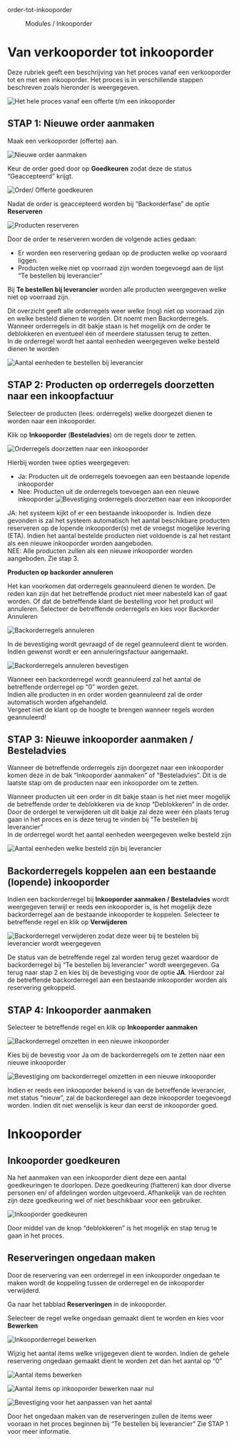 <properties>
	<page>
		<title>order_tot_inkooporder</title>
		<description>order-tot-inkooporder</description>
	</page>
	<menu>
		<position>Modules / Inkooporder </position> 
		<title>Van offerte t/m inkooporder </title>
	</menu>
</properties>

# Van verkooporder tot inkooporder #

Deze rubriek geeft een beschrijving van het proces vanaf een verkooporder tot en met een inkooporder. Het proces is in verschillende stappen beschreven zoals hieronder is weergegeven.

![Het hele proces vanaf een offerte t/m een inkooporder](images/proces_offerte_order_inkooporder.jpg)

## STAP 1: Nieuwe order aanmaken ##

Maak een verkooporder (offerte) aan.

![Nieuwe order aanmaken](images/order_aanmaken.jpg) 

Keur de order goed door op **Goedkeuren** zodat deze de status “Geaccepteerd” krijgt. 

![Order/ Offerte goedkeuren](images/order_goedkeuren.jpg) 

Nadat de order is geaccepteerd worden bij “Backorderfase” de optie **Reserveren**

![Producten reserveren ](images/producten_reserveren.jpg) 

<div class="info">

Door de order te reserveren worden de volgende acties gedaan:

- Er worden een reservering gedaan op de producten welke op vooraard liggen.
- Producten welke niet op voorraad zijn worden toegevoegd aan de lijst “Te bestellen bij leverancier” 
</div>

Bij **Te bestellen bij leverancier** worden alle producten weergegeven welke niet op voorraad zijn. 

<div class="info">
Dit overzicht geeft alle orderregels weer welke (nog) niet op voorraad zijn en welke besteld dienen te worden. Dit noemt men Backorderregels.
</div>

<div class="info">
Wanneer orderregels in dit bakje staan is het mogelijk om de order te deblokkeren en eventueel één of meerdere statussen terug te zetten. 
</div>

<div class="info">
In de orderregel wordt het aantal eenheden weergegeven welke besteld dienen te worden
</div>

![Aantal eenheden te bestellen bij leverancier](images/te_bestellen_orderregel.jpg) 

## STAP 2: Producten op orderregels doorzetten naar een inkoopfactuur ##

Selecteer de producten (lees: orderregels) welke doorgezet dienen te worden naar een inkooporder. 

Klik op **Inkooporder** (**Besteladvies**) om de regels door te zetten. 

![Orderregels doorzetten naar een inkooporder ](images/regel_doorzetten_naar_inkooporder.jpg) 

Hierbij worden twee opties weergegeven:
-	Ja: Producten uit de orderregels toevoegen aan een bestaande lopende inkooporder
-	Nee:  Producten uit de orderregels toevoegen aan een nieuwe inkooporder
![Bevestiging orderregels doorzetten naar een inkooporder ](images/goederen_toewijzen_aan_inkooporder_of_nieuwe_inkooporder_aanmaken.jpg) 

<div class="info">
JA: het systeem kijkt of er een bestaande inkooporder is. Indien deze gevonden is zal het systeem automatisch het aantal beschikbare producten reserveren op de lopende inkooporder(s) met de vroegst mogelijke levering (ETA). Indien het aantal bestelde producten niet voldoende is zal het restant als een nieuwe inkooporder worden aangeboden.
</div>

<div class="info">
NEE: Alle producten zullen als een nieuwe inkooporder worden aangeboden. Zie stap 3.
</div>

**Producten op backorder annuleren**

Het kan voorkomen dat orderregels geannuleerd dienen te worden. De reden kan zijn dat het betreffende product niet meer nabesteld kan of gaat worden. Of dat de betreffende klant de bestelling voor het product wil annuleren.
Selecteer de betreffende orderregels en kies voor Backorder Annuleren

![Backorderregels annuleren](images/regels_annuleren.jpg)
 
In de bevestiging wordt gevraagd of de regel geannuleerd dient te worden. Indien gewenst wordt er een annuleringsfactuur aangemaakt.

![Backorderregels annuleren bevestigen](images/backorderregels_bevestigen.jpg) 

<div class="info">
Wanneer een backorderregel wordt geannuleerd zal het aantal de betreffende orderregel op “0” worden gezet.
</div>

<div class="info">
Indien alle producten in en order worden geannuleerd zal de order automatisch worden afgehandeld. 
</div>

<div class="info">
Vergeet niet de klant op de hoogte te brengen wanneer regels worden geannuleerd! 
</div>


## STAP 3: Nieuwe inkooporder aanmaken / Besteladvies ##

Wanneer de betreffende orderregels zijn doorgezet naar een inkooporder komen deze in de bak “Inkooporder aanmaken” of “Besteladvies”. Dit is de laatste stap om de producten naar een inkooporder om te zetten. 

<div class="info">
Wanneer producten uit een order in dit bakje staan is het niet meer mogelijk de betreffende order te deblokkeren via de knop “Deblokkeren” in de order.
</div>  

<div class="info">
Door de ordergel te verwijderen uit dit bakje zal deze weer één plaats terug gaan in het proces en is deze terug te vinden bij “Te bestellen bij leverancier”
</div>

<div class="info">
In de orderregel wordt het aantal eenheden weergegeven welke besteld zijn
</div>

![Aantal eenheden welke besteld zijn bij leverancier](images/besteld_orderregel.jpg) 

## Backorderregels koppelen aan een bestaande (lopende) inkooporder  ##

Indien een backorderregel bij **Inkooporder aanmaken / Besteladvies** wordt weergegeven terwijl er reeds een inkooporder is, is het mogelijk deze backorderregel aan de bestaande inkooporder te koppelen. 
Selecteer te betreffende regel en klik op **Verwijderen**

![Backorderregel verwijderen zodat deze weer bij te bestelen bij leverancier wordt weergegeven](images/backorderregel_verwijderen_van_inkooporder_aanmaken.jpg) 

De status van de betreffende regel zal worden terug gezet waardoor de backorderregel bij “Te bestellen bij leverancier” wordt weergegeven. Ga terug naar stap 2 en kies bij de bevestiging voor de optie **JA**. Hierdoor zal de betreffende backorderregel aan een bestaande inkooporder worden als reservering gekoppeld.

## STAP 4: Inkooporder aanmaken ##

Selecteer te betreffende regel en klik op **Inkooporder aanmaken**

![Backorderregel omzetten in een nieuwe inkooporder](images/backorderregel_doorzetten_naar_nieuwe_inkopporder.jpg) 

Kies bij de bevestig voor Ja om de backorderregels om te zetten naar een nieuwe inkooporder

![Bevestiging om backorderregel omzetten in een nieuwe inkooporder](images/backorderregels_bevestigen.jpg) 

<div class="info">
Indien er reeds een inkooporder bekend is van de betreffende leverancier, met status “nieuw”, zal de backorderegel aan deze inkooporder toegevoegd worden. Indien dit niet wenselijk is keur dan eerst de inkooporder goed.
</div>

# Inkooporder #

## Inkooporder goedkeuren ##

Na het aanmaken van een inkooporder dient deze een aantal goedkeuringen te doorlopen. Deze goedkeuring (fiatteren) kan door diverse personen en/ of afdelingen worden uitgevoerd. Afhankelijk van de rechten zijn deze goedkeuring wel of niet beschikbaar voor een gebruiker.

![Inkooporder goedkeuren](images/goedkeuringen_inkooporder.jpg) 

<div class="info">
Door middel van de knop “deblokkeren” is het mogelijk en stap terug te gaan in het proces.
</div>

## Reserveringen ongedaan maken ##

Door de reservering van een orderregel in een inkooporder ongedaan te maken wordt de koppeling tussen de orderregel en de inkooporder verwijderd.

Ga naar het tabblad **Reserveringen** in de inkooporder. 

Selecteer de regel welke ongedaan gemaakt dient te worden en kies voor **Bewerken**

![Inkooporderregel bewerken](images/reservering_ongedaan_maken.jpg) 

Wijzig het aantal items welke vrijgegeven dient te worden. Indien de gehele reservering ongedaan gemaakt dient te worden zet dan het aantal op “0”

![Aantal items bewerken](images/aantal_gereserveerde_items_op_inkooporder.jpg) 

![Aantal items op inkooporder bewerken naar nul](images/aantal_gereserveerde_items_op_inkooporder_aanpassen.jpg) 

![Bevestiging voor het aanpassen van het aantal](images/bevestiging_ongedaan_maken_reserveringen.jpg) 

<div class="info">
Door het ongedaan maken van de reserveringen zullen de items weer vooraan in het proces beginnen bij “Te bestellen bij leverancier” Zie STAP 1 voor meer informatie.
</div>








